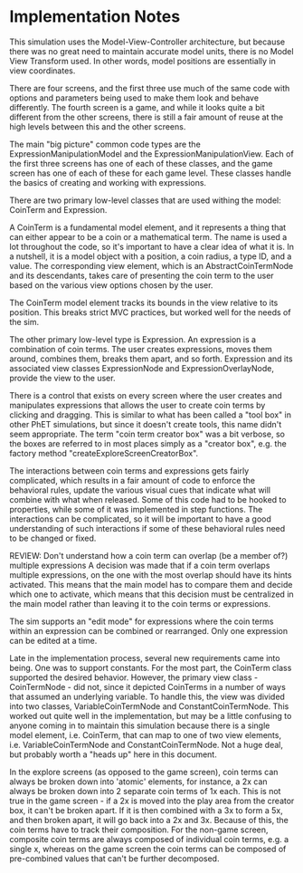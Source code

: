 Implementation Notes
====================

This simulation uses the Model-View-Controller architecture, but because there was no great need to maintain accurate
model units, there is no Model View Transform used.  In other words, model positions are essentially in view
coordinates.

There are four screens, and the first three use much of the same code with options and parameters being used to make
them look and behave differently.  The fourth screen is a game, and while it looks quite a bit different from the other
screens, there is still a fair amount of reuse at the high levels between this and the other screens.

The main "big picture" common code types are the ExpressionManipulationModel and the ExpressionManipulationView. Each
of the first three screens has one of each of these classes, and the game screen has one of each of these for each
game level.  These classes handle the basics of creating and working with expressions.

There are two primary low-level classes that are used withing the model: CoinTerm and Expression.

A CoinTerm is a fundamental model element, and it represents a thing that can either appear to be a coin or a
mathematical term.  The name is used a lot throughout the code, so it's important to have a clear idea of what it is.
In a nutshell, it is a model object with a position, a coin radius, a type ID, and a value.  The corresponding view
element, which is an AbstractCoinTermNode and its descendants, takes care of presenting the coin term to the user based
on the various view options chosen by the user.

The CoinTerm model element tracks its bounds in the view relative to its position.  This breaks strict MVC practices,
but worked well for the needs of the sim.

The other primary low-level type is Expression.  An expression is a combination of coin terms.  The user creates
expressions, moves them around, combines them, breaks them apart, and so forth.  Expression and its associated view
classes ExpressionNode and ExpressionOverlayNode, provide the view to the user.

There is a control that exists on every screen where the user creates and manipulates expressions that allows the user
to create coin terms by clicking and dragging.  This is similar to what has been called a "tool box" in other PhET
simulations, but since it doesn't create tools, this name didn't seem appropriate.  The term "coin term creator box"
was a bit verbose, so the boxes are referred to in most places simply as a "creator box", e.g. the factory method
"createExploreScreenCreatorBox".

The interactions between coin terms and expressions gets fairly complicated, which results in a fair amount of code to
enforce the behavioral rules, update the various visual cues that indicate what will combine with what when released.
Some of this code had to be hooked to properties, while some of it was implemented in step functions.  The interactions
can be complicated, so it will be important to have a good understanding of such interactions if some of these
behavioral rules need to be changed or fixed.

REVIEW: Don't understand how a coin term can overlap (be a member of?) multiple expressions
A decision was made that if a coin term overlaps multiple expressions, on the one with the most overlap should have its
hints activated.  This means that the main model has to compare them and decide which one to activate, which means that
this decision must be centralized in the main model rather than leaving it to the coin terms or expressions.

The sim supports an "edit mode" for expressions where the coin terms within an expression can be combined or
rearranged.  Only one expression can be edited at a time.

Late in the implementation process, several new requirements came into being.  One was to support constants.  For the
most part, the CoinTerm class supported the desired behavior.  However, the primary view class - CoinTermNode - did not,
since it depicted CoinTerms in a number of ways that assumed an underlying variable.  To handle this, the view was
divided into two classes, VariableCoinTermNode and ConstantCoinTermNode.  This worked out quite well in the
implementation, but may be a little confusing to anyone coming in to maintain this simulation because there is a single
model element, i.e. CoinTerm, that can map to one of two view elements, i.e. VariableCoinTermNode and
ConstantCoinTermNode.  Not a huge deal, but probably worth a "heads up" here in this document.

In the explore screens (as opposed to the game screen), coin terms can always be broken down into 'atomic' elements, for
instance, a 2x can always be broken down into 2 separate coin terms of 1x each.  This is not true in the game screen -
if a 2x is moved into the play area from the creator box, it can't be broken apart.  If it is then combined with a 3x to
form a 5x, and then broken apart, it will go back into a 2x and 3x.  Because of this, the coin terms have to track their
composition.  For the non-game screen, composite coin terms are always composed of individual coin terms, e.g. a single
x, whereas on the game screen the coin terms can be composed of pre-combined values that can't be further decomposed.


